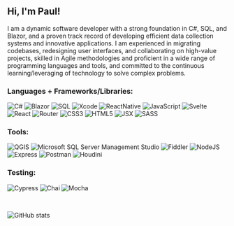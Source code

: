 ## Hi, I'm Paul!

I am a dynamic software developer with a strong foundation in C#, SQL, and Blazor, and a proven track record of developing efficient data collection systems and innovative applications. I am experienced in migrating codebases, redesigning user interfaces, and collaborating on high-value projects, skilled in Agile methodologies and proficient in a wide range of programming languages and tools, and committed to the continuous learning/leveraging of technology to solve complex problems.

### Languages + Frameworks/Libraries:

<section>
  <img alt="C#" src="https://img.shields.io/badge/C%20Sharp-54A6C9?style=for-the-badge&logo=C%23"/>
  <img alt="Blazor" src="https://img.shields.io/badge/Blazor-BE74AD?style=for-the-badge&logo=Blazor"/>
  <img alt="SQL" src="https://img.shields.io/badge/SQL-85A470?style=for-the-badge&logo=SQL"/>
  <img alt="Xcode" src="https://img.shields.io/badge/Xcode-CCE9FF?style=for-the-badge&logo=Xcode"/>
  <img alt="ReactNative" src="https://img.shields.io/badge/React%20Native-F2E9BA?style=for-the-badge&logo=React"/>
  <img alt="JavaScript" src="https://img.shields.io/badge/javascript%20-%23323330.svg?&style=for-the-badge&logo=javascript&logoColor=%23F7DF1E"/>
  <img alt="Svelte" src="https://img.shields.io/badge/svelte%20-white.svg?style=for-the-badge&logo=svelte&logoColor=%23FF3E00"/>
  <img alt="React" src="https://img.shields.io/badge/react%20-%2320232a.svg?&style=for-the-badge&logo=react&logoColor=%2361DAFB"/> 
  <img alt="Router" src="https://img.shields.io/badge/router%20-grey.svg?&style=for-the-badge&logo=react-router&logoColor=%23CA4245"/>
  <img alt="CSS3" src="https://img.shields.io/badge/css3%20-%231572B6.svg?&style=for-the-badge&logo=css3&logoColor=white"/>
  <img alt="HTML5" src="https://img.shields.io/badge/html5%20-%23E34F26.svg?&style=for-the-badge&logo=html5&logoColor=white"/>
  <img alt="JSX" src="https://img.shields.io/badge/JSX%20-%2320232a.svg?&style=for-the-badge&logo=react&logoColor=%2361DAFB"/>    
  <img alt="SASS" src="https://img.shields.io/badge/SASS%20-hotpink.svg?&style=for-the-badge&logo=SASS&logoColor=white"/>
</section>

### Tools:

<section>
  <img alt="QGIS" src="https://img.shields.io/badge/QGIS-E4F6EF?style=for-the-badge&logo=QGIS"/>
  <img alt="Microsoft SQL Server Management Studio" src="https://img.shields.io/badge/Microsoft%20SQL%20Server%20Management%20Studio-D4E0E8?style=for-the-badge&logo=MSSMS"/>
  <img alt="Fiddler" src="https://img.shields.io/badge/Fiddler-99FAA5?style=for-the-badge&logo=Fiddler"/>
  <img alt="NodeJS" src="https://img.shields.io/badge/node.js%20-%2343853D.svg?&style=for-the-badge&logo=node.js&logoColor=white"/>
  <img alt="Express" src="https://img.shields.io/badge/express.js-000000?style=for-the-badge&logo=express&logoColor=white"/>
  <img alt="Postman" src="https://img.shields.io/badge/postman%20-%23FF6C37.svg?&style=for-the-badge&logo=postman&logoColor=white"/>
  <img alt="Houdini" src="https://img.shields.io/badge/houdini%20-%23FF4713.svg?&style=for-the-badge&logo=houdini&logoColor=white"/>
</section>
  
### Testing:

<section>
  <img alt="Cypress" src="https://img.shields.io/badge/-cypress-%23E5E5E5?style=for-the-badge&logo=cypress&logoColor=058a5e"/>  
  <img alt="Chai" src="https://img.shields.io/badge/Chai-92AF04?style=for-the-badge&logo=Chai"/>
  <img alt="Mocha" src="https://img.shields.io/badge/-mocha-%238D6748?&style=for-the-badge&logo=mocha&logoColor=white"/>
</section>

&emsp; 
&emsp; 

![GitHub stats](https://github-readme-stats.vercel.app/api?username=PaulTimothyChambers&show_icons=true&theme=cobalt&hide=stars)
